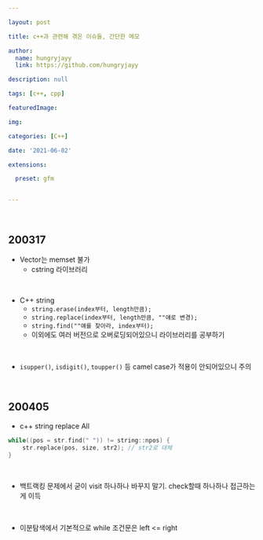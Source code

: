 ```yaml
---

layout: post

title: c++과 관련해 겪은 이슈들, 간단한 메모

author: 
  name: hungryjayy
  link: https://github.com/hungryjayy

description: null

tags: [c++, cpp]

featuredImage: 

img: 

categories: [C++]

date: '2021-06-02'

extensions:

  preset: gfm


---
```


<br>

## 200317

* Vector는 memset 불가
  * cstring 라이브러리

<br>

* C++ string
  * `string.erase(index부터, length만큼);`
  * `string.replace(index부터, length만큼, ""얘로 변경);`
  * `string.find(""얘를 찾아라, index부터);`
  * 이외에도 여러 버전으로 오버로딩되어있으니 라이브러리를 공부하기

<br>

* `isupper()`, `isdigit()`, `toupper()` 등 camel case가 적용이 안되어있으니 주의

<br>

## 200405

* c++ string replace All

```c++
while((pos = str.find(" ")) != string::npos) {
    str.replace(pos, size, str2); // str2로 대체
}
```

<br>

* 백트랙킹 문제에서 굳이 visit 하나하나 바꾸지 말기. check할때 하나하나 접근하는게 이득

<br>

* 이분탐색에서 기본적으로 while 조건문은 left <= right 

<br>

